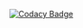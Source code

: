 [![Codacy Badge](https://app.codacy.com/project/badge/Grade/f136bea87e114a359556c80e958c1feb)](https://www.codacy.com/gh/ryedigaryan/chess/dashboard?utm_source=github.com&amp;utm_medium=referral&amp;utm_content=ryedigaryan/chess&amp;utm_campaign=Badge_Grade)

